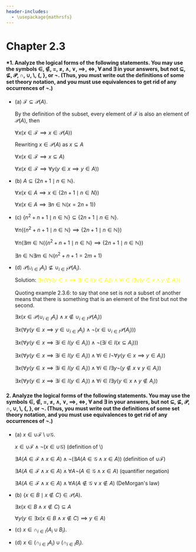 ```yaml
---
header-includes:
  - \usepackage{mathrsfs}
---
```


# Chapter 2.3

#### \*1. Analyze the logical forms of the following statements. You may use the symbols $\in$, $\notin$, $=$, $\neq$, $\land$, $\lor$, $\implies$, $\iff$, $\forall$ and $\exists$ in your answers, but not $\subseteq$, $\nsubseteq$, $\mathscr{P}$, $\cap$, $\cup$, $\setminus$, $\{$, $\}$, or $\neg$. (Thus, you must write out the definitions of some set theory notation, and you must use equivalences to get rid of any occurrences of ¬.)

- (a) $\mathcal{F}\subseteq\mathscr{P}(A)$.

  By the definition of the subset, every element of $\mathcal{F}$ is also an element of $\mathscr{P}(A)$, then

  $\forall x(x \in \mathcal{F} \implies x\in \mathscr{P}(A))$

  Rewriting $x \in \mathscr{P}(A)$ as $x \subseteq A$

  $\forall x(x \in \mathcal{F} \implies x \subseteq A)$

  $\forall x(x \in \mathcal{F} \implies \forall y(y\in x \implies y \in A))$

- (b) $A\subseteq\{2n + 1 \mid n \in \mathbb{N}\}$.

  $\forall x(x \in A \implies x \in \{2n+1 \mid n \in N\})$

  $\forall x(x \in A \implies \exists n \in \mathbb{N}(x = 2n+1))$

- (c) $\{n^2+n+1 \mid n \in \mathbb{N}\}\subseteq \{2n + 1 \mid n \in \mathbb{N}\}$.

  $\forall n\Big(\{n^2+n+1 \mid n \in \mathbb{N}\} \implies \{2n + 1 \mid n \in \mathbb{N}\}\Big)$

  $\forall n\Big(\exists m \in \mathbb{N}(\{n^2+n+1 \mid n \in \mathbb{N}\} \implies \{2n + 1 \mid n \in \mathbb{N}\}\Big)$

  $\exists n \in \mathbb{N}\exists m\in\mathbb{N}(n^2+n+1=2m+1)$

- (d) $\mathscr{P}(\cup_{i\in I}A_i)\nsubseteq\cup_{i\in I}\mathscr{P}(A_i)$.

  Solution:
  <span style="color: #ffff00;">
  $\exists x(\forall y(y\in x \implies \exists i \in I(y \in A_i))\land \forall i \in I\exists y(y \in x \land y \notin A_i))$
  </span>

  Quoting example 2.3.6: to say that one set is not a subset of another means that there is something that is an element of the first but not the second.

  $\exists x\Bigg(x \in \mathscr{P}(\cup_{i\in I}A_i)\land x\notin\cup_{i\in I}\mathscr{P}(A_i)\Bigg)$

  $\exists x\Bigg(\forall y\Big(y\in x \implies y\in \cup_{i\in I}A_i\Big)\land \neg \Big(x\in\cup_{i\in I}\mathscr{P}(A_i)\Big)\Bigg)$

  $\exists x\Bigg(\forall y\Big(y\in x \implies \exists i\in I(y\in A_i)\Big)\land \neg \Big(\exists i \in I (x \subseteq A_i)\Big)\Bigg)$

  $\exists x\Bigg(\forall y\Big(y\in x \implies \exists i\in I(y\in A_i)\Big)\land \forall i \in I \neg\forall y(y \in x \implies y \in A_i)\Bigg)$

  $\exists x\Bigg(\forall y\Big(y\in x \implies \exists i\in I(y\in A_i)\Big)\land \forall i \in I \exists y\neg(y \notin x \lor y \in A_i)\Bigg)$

  $\exists x\Bigg(\forall y\Big(y\in x \implies \exists i\in I(y\in A_i)\Big)\land \forall i \in I \exists y(y \in x \land y \notin A_i)\Bigg)$

#### 2. Analyze the logical forms of the following statements. You may use the symbols $\in$, $\notin$, $=$, $\neq$, $\land$, $\lor$, $\implies$, $\iff$, $\forall$ and $\exists$ in your answers, but not $\subseteq$, $\nsubseteq$, $\mathscr{P}$, $\cap$, $\cup$, $\setminus$, $\{$, $\}$, or $\neg$. (Thus, you must write out the definitions of some set theory notation, and you must use equivalences to get rid of any occurrences of ¬.)

- (a) $x \in \cup\mathcal{F}\setminus\cup\mathcal{G}$.

  $x \in \cup \mathcal{F} \land \neg(x \in \cup \mathcal{G})$ (definition of $\setminus$)

  $\exists A(A\in \mathcal{F} \land x \in A) \land \neg(\exists A ( A\in \mathcal{G}\land x \in A))$ (definition of $\cup\mathcal{F}$)

  $\exists A(A\in \mathcal{F} \land x \in A) \land \forall A \neg(A \in \mathcal{G}\land x \in A)$ (quantifier negation)

  $\exists A(A\in \mathcal{F} \land x \in A) \land \forall A (A \notin \mathcal{G}\lor x \notin A)$ (DeMorgan's law)

- (b) $\{x \in B \mid x \notin C \} \in \mathscr{P}(A)$.

  $\exists x(x \in B \land x \notin C ) \subseteq A$

  $\forall y\Big(y \in \exists x(x \in B \land x \notin C ) \implies y\in A\Big)$

- (c) $x \in \cap_{i\in I}(A_i \cup B_i)$.

* (d) $x \in (\cap_{i\in I}A_i)\cup(\cap_{i\in I}B_i)$.
